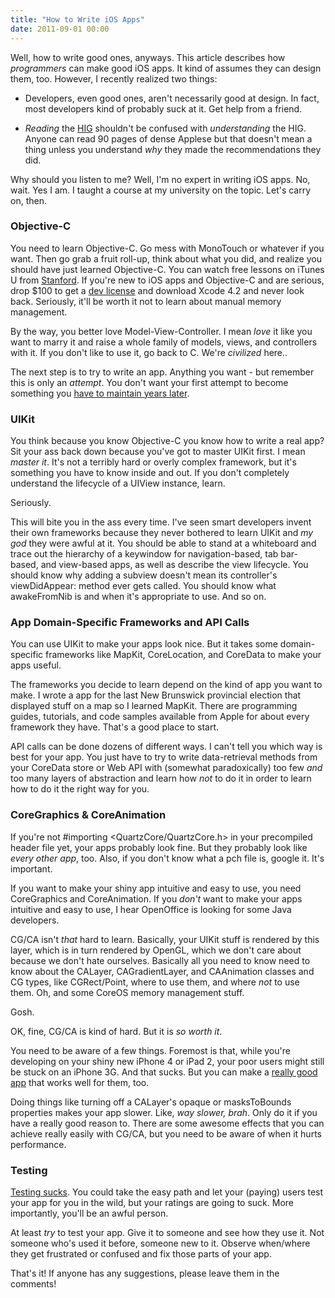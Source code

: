 ```yaml
---
title: "How to Write iOS Apps"
date: 2011-09-01 00:00
---
```


<p>Well, how to write good ones, anyways.
This article describes how <em>programmers</em> can make good iOS apps. It kind of assumes they can design them, too. However, I recently realized two things:</p>

<ul>

<li>Developers, even good ones, aren't necessarily good at design. In fact, most developers kind of probably suck at it. Get help from a friend.</li>

<li>

<em>Reading</em> the <a href="http://developer.apple.com/library/ios/#documentation/userexperience/conceptual/mobilehig/IconsImages/IconsImages.html" target="_blank">HIG</a> shouldn't be confused with <em>understanding</em> the HIG. Anyone can read 90 pages of dense Applese but that doesn't mean a thing unless you understand <em>why</em> they made the recommendations they did.</li>

</ul>

<p>Why should you listen to me? Well, I'm no expert in writing iOS apps. No, wait. Yes I am. I taught a course at my university on the topic. Let's carry on, then.<!--more--></p>

<h3>Objective-C</h3>

<p>You need to learn Objective-C. Go mess with MonoTouch or whatever if you want. Then go grab a fruit roll-up, think about what you did, and realize you should have just learned Objective-C. You can watch free lessons on iTunes U from <a href="http://itunes.apple.com/us/podcast/cs193p-student-final-projects/id395605774?i=90218598" target="_blank">Stanford</a>. If you're new to iOS apps and Objective-C and are serious, drop $100 to get a <a href="http://developer.apple.com/programs/which-program/" target="_blank">dev license</a> and download Xcode 4.2 and never look back. Seriously, it'll be worth it not to learn about manual memory management.</p>

<p>By the way, you better love Model-View-Controller. I mean <em>love</em> it like you want to marry it and raise a whole family of models, views, and controllers with it. If you don't like to use it, go back to C. We're <em>civilized</em> here..</p>

<p>The next step is to try to write an app. Anything you want - but remember this is only an <em>attempt</em>. You don't want your first attempt to become something you <a href="http://ashfurrow.com/index.php/projects/coffeetimer/">have to maintain years later</a>.</p>

<h3>UIKit</h3>

<p>You think because you know Objective-C you know how to write a real app? Sit your ass back down because you've got to master UIKit first. I mean <em>master it</em>. It's not a terribly hard or overly complex framework, but it's something you have to know inside and out. If you don't completely understand the lifecycle of a UIView instance, learn.</p>

<p>Seriously.</p>

<p>This will bite you in the ass every time. I've seen smart developers invent their own frameworks because they never bothered to learn UIKit and <em>my god</em> they were awful at it. You should be able to stand at a whiteboard and trace out the hierarchy of a keywindow for navigation-based, tab bar-based, and view-based apps, as well as describe the view lifecycle. You should know why adding a subview doesn't mean its controller's viewDidAppear: method ever gets called. You should know what awakeFromNib is and when it's appropriate to use. And so on.</p>

<h3>App Domain-Specific Frameworks and API Calls</h3>

<p>You can use UIKit to make your apps look nice. But it takes some domain-specific frameworks like MapKit, CoreLocation, and CoreData to make your apps useful.</p>

<p>The frameworks you decide to learn depend on the kind of app you want to make. I wrote a app for the last New Brunswick provincial election that displayed stuff on a map so I learned MapKit. There are programming guides, tutorials, and code samples available from Apple for about every framework they have. That's a good place to start.</p>

<p>API calls can be done dozens of different ways. I can't tell you which way is best for your app. You just have to try to write data-retrieval methods from your CoreData store or Web API with (somewhat paradoxically) too few <em>and</em> too many layers of abstraction and learn how <em>not</em> to do it in order to learn how to do it the right way for you.</p>

<h3>CoreGraphics &amp; CoreAnimation</h3>

<p>If you're not #importing &lt;QuartzCore/QuartzCore.h&gt; in your precompiled header file yet, your apps probably look fine. But they probably look like <em>every other app</em>, too. Also, if you don't know what a pch file is, google it. It's important.</p>

<p>If you want to make your shiny app intuitive and easy to use, you need CoreGraphics and CoreAnimation. If you <em>don't</em> want to make your apps intuitive and easy to use, I hear OpenOffice is looking for some Java developers.</p>

<p>CG/CA isn't <em>that</em> hard to learn. Basically, your UIKit stuff is rendered by this layer, which is in turn rendered by OpenGL, which we don't care about because we don't hate ourselves. Basically all you need to know need to know about the CALayer, CAGradientLayer, and CAAnimation classes and CG types, like CGRect/Point, where to use them, and where <em>not</em> to use them. Oh, and some CoreOS memory management stuff.</p>

<p>Gosh.</p>

<p>OK, fine, CG/CA is kind of hard. But it is <em>so worth it</em>.</p>

<p>You need to be aware of a few things. Foremost is that, while you're developing on your shiny new iPhone 4 or iPad 2, your poor users might still be stuck on an iPhone 3G. And that sucks. But you can make a <a href="http://twitter.com/#!/tapi/status/109334914628984832" target="_blank">really good app</a> that works well for them, too.</p>

<p>Doing things like turning off a CALayer's opaque or masksToBounds properties makes your app slower. Like, <em>way slower, brah</em>. Only do it if you have a really good reason to. There are some awesome effects that you can achieve really easily with CG/CA, but you need to be aware of when it hurts performance.</p>

<h3>Testing</h3>

<p><a href="http://27.media.tumblr.com/tumblr_loy7vaGhOH1qci335o1_500.jpg" target="_blank">Testing sucks</a>. You could take the easy path and let your (paying) users test your app for you in the wild, but your ratings are going to suck. More importantly, you'll be an awful person.</p>

<p>At least <em>try</em> to test your app. Give it to someone and see how they use it. Not someone who's used it before, someone new to it. Observe when/where they get frustrated or confused and fix those parts of your app.</p>

<p>That's it! If anyone has any suggestions, please leave them in the comments!</p>

<!-- more -->

